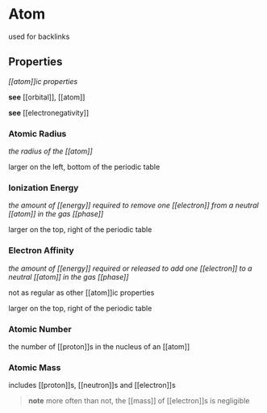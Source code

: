 # Atom

used for backlinks

## Properties

_[[atom]]ic properties_

**see** [[orbital]], [[atom]]

**see** [[electronegativity]]

### Atomic Radius

_the radius of the [[atom]]_

larger on the left, bottom of the periodic table

### Ionization Energy

_the amount of [[energy]] required to remove one [[electron]] from a neutral [[atom]] in the gas [[phase]]_

larger on the top, right of the periodic table

### Electron Affinity

_the amount of [[energy]] required or released to add one [[electron]] to a neutral [[atom]] in the gas [[phase]]_

not as regular as other [[atom]]ic properties

larger on the top, right of the periodic table

### Atomic Number

the number of [[proton]]s in the nucleus of an [[atom]]

### Atomic Mass

includes [[proton]]s, [[neutron]]s and [[electron]]s

> **note** more often than not, the [[mass]] of [[electron]]s is negligible
